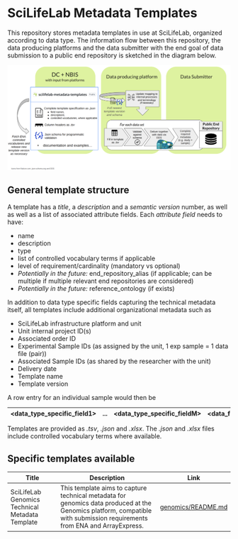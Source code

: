 # SciLifeLab Metadata Templates

This repository stores metadata templates in use at SciLifeLab, organized according to data type. The information flow between this repository, the data producing platforms and the data submitter with the end goal of data submission to a public end repository is sketched in the diagram below.

![Sketch of information flow between the templates stored in this repository, the data producing platforms and the data submitter with the end goal of data submission to a public end repository.](sll_technical_metadata_templates_flow.png)


## General template structure

A template has a _title_, a _description_ and a _semantic version_ number, as well as well as a list of associated attribute fields. Each _attribute field_ needs to have:
- name
- description
- type
- list of controlled vocabulary terms if applicable
- level of requirement/cardinality (mandatory vs optional)
- _Potentially in the future:_ end_repository_alias (if applicable; can be multiple if multiple relevant end repositories are considered)
- _Potentially in the future:_ reference_ontology (if exists)

In addition to data type specific fields capturing the technical metadata itself, all templates include additional organizational metadata such as 
- SciLifeLab infrastructure platform and unit
- Unit internal project ID(s)
- Associated order ID
- Experimental Sample IDs (as assigned by the unit, 1 exp sample = 1 data file (pair))
- Associated Sample IDs (as shared by the researcher with the unit)
- Delivery date
- Template name
- Template version


A row entry for an individual sample would then be

| <data_type_specific_field1> |...| <data_type_specific_fieldM> | <data_file_name_R1> |...|<data_file_name_RP>| <orga_meta_field1>|...| <orga_meta_fieldN> |
| --------------------------- | - | --------------------------- | ------------------- | - | ----------------- | ----------------- | - | ------------------ |


Templates are provided as _.tsv_, _.json_ and _.xlsx_. The _.json_ and _.xlsx_ files include controlled vocabulary terms where available. 

## Specific templates available

| Title | Description | Link |
| ----- | ----------- | ---- |
| SciLifeLab Genomics Technical Metadata Template | This template aims to capture technical metadata for genomics data produced at the Genomics platform, compatible with submission requirements from ENA and ArrayExpress. | [genomics/README.md](https://github.com/ScilifelabDataCentre/scilifelab-metadata-templates/blob/main/genomics/README.md) | 
